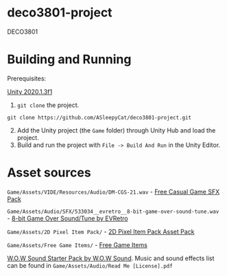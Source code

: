 # deco3801-project
DECO3801

# Building and Running
Prerequisites:

[Unity 2020.1.3f1](https://store.unity.com/download)

1. `git clone` the project.
```
git clone https://github.com/ASleepyCat/deco3801-project.git
```
2. Add the Unity project (the `Game` folder) through Unity Hub and load the project.
3. Build and run the project with `File -> Build And Run` in the Unity Editor.

# Asset sources
`Game/Assets/VIDE/Resources/Audio/DM-CGS-21.wav` - [Free Casual Game SFX Pack](https://assetstore.unity.com/packages/audio/sound-fx/free-casual-game-sfx-pack-54116)

`Game/Assets/Audio/SFX/533034__evretro__8-bit-game-over-sound-tune.wav` - [8-bit Game Over Sound/Tune by EVRetro](https://freesound.org/people/EVRetro/sounds/533034/)

`Game/Assets/2D Pixel Item Pack/` - [2D Pixel Item Pack Asset Pack](https://assetstore.unity.com/packages/2d/gui/icons/2d-pixel-item-asset-pack-99645)

`Game/Assets/Free Game Items/` - [Free Game Items](https://assetstore.unity.com/packages/2d/environments/free-game-items-131764)

[W.O.W Sound Starter Pack by W.O.W Sound](https://wowsound.com.sg). Music and sound effects list can be found in `Game/Assets/Audio/Read Me [License].pdf`
